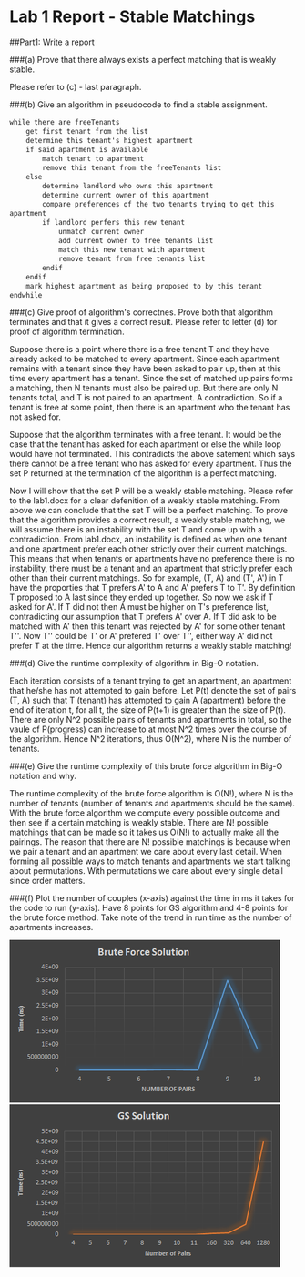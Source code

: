 # Lab 1 Report - Stable Matchings

##Part1: Write a report

###(a) Prove that there always exists a perfect matching that is weakly stable.

Please refer to (c) - last paragraph.

###(b) Give an algorithm in pseudocode to find a stable assignment.
	
	while there are freeTenants
		get first tenant from the list
		determine this tenant's highest apartment 
		if said apartment is available 
			match tenant to apartment
			remove this tenant from the freeTenants list
		else 
			determine landlord who owns this apartment
			determine current owner of this apartment
			compare preferences of the two tenants trying to get this apartment
			if landlord perfers this new tenant 
				unmatch current owner
				add current owner to free tenants list
				match this new tenant with apartment
				remove tenant from free tenants list
			endif
		endif
		mark highest apartment as being proposed to by this tenant
	endwhile

###(c) Give proof of algorithm's correctnes. Prove both that algorithm terminates and that it gives a correct result.
Please refer to letter (d) for proof of algorithm termination.

Suppose there is a point where there is a free tenant T and they have already asked to be matched to every apartment. Since each apartment remains with a tenant since they have been asked to pair up, then at this time every apartment has a tenant. Since the set of matched up pairs forms a matching, then N tenants must also be paired up. But there are only N tenants total, and T is not paired to an apartment. A contradiction. So if a tenant is free at some point, then there is an apartment who the tenant has not asked for. 

Suppose that the algorithm terminates with a free tenant. It would be the case that the tenant has asked for each apartment or else the while loop would have not terminated. This contradicts the above satement which says there cannot be a free tenant who has asked for every apartment. Thus the set P returned at the termination of the algorithm is a perfect matching. 

Now I will show that the set P will be a weakly stable matching. Please refer to the lab1.docx for a clear defenition of a weakly stable matching. From above we can conclude that the set T will be a perfect matching. To prove that the algorithm provides a correct result, a weakly stable matching, we will assume there is an instability with the set T and come up with a contradiction. From lab1.docx, an instability is defined as when one tenant and one apartment prefer each other strictly over their current matchings. This means that when tenants or apartments have no preference there is no instability, there must be a tenant and an apartment that strictly prefer each other than their current matchings. So for example, (T, A) and (T', A') in T have the proporties that T prefers A' to A and A' prefers T to T'. By definition T proposed to A last since they ended up together. So now we ask if T asked for A'. If T did not then A must be higher on T's preference list, contradicting our assumption that T prefers A' over A. If T did ask to be matched with A' then this tenant was rejected by A' for some other tenant T''. Now T'' could be T' or A' prefered T' over T'', either way A' did not prefer T at the time. Hence our algorithm returns a weakly stable matching!

###(d) Give the runtime complexity of algorithm in Big-O notation.

Each iteration consists of a tenant trying to get an apartment, an apartment that he/she has not attempted to gain before. Let P(t) denote the set of pairs (T, A) such that T (tenant) has attempted to gain A (apartment) before the end of iteration t, for all t, the size of P(t+1) is greater than the size of P(t). There are only N^2 possible pairs of tenants and apartments in total, so the vaule of P(progress) can increase to at most N^2 times over the course of the algorithm. Hence N^2 iterations, thus O(N^2), where N is the number of tenants.

###(e) Give the runtime complexity of this brute force algorithm in Big-O notation and why.

The runtime complexity of the brute force algorithm is O(N!), where N is the number of tenants (number of tenants and apartments should be the same). With the brute force algorithm we compute every possible outcome and then see if a certain matching is weakly stable. There are N! possible matchings that can be made so it takes us O(N!) to actually make all the pairings. The reason that there are N! possible matchings is because when we pair a tenant and an apartment we care about every last detail. When forming all possible ways to match tenants and apartments we start talking about permutations. With permutations we care about every single detail since order matters.

###(f)  Plot the number of couples (x-axis) against the time in ms it takes for the code to run (y-axis). Have 8 points for GS algorithm and 4-8 points for the brute force method. Take note of the trend in run time as the number of apartments increases.

![Brute Force Graph](Lab1Charts/BrutoForce.png)
![GS Graph](Lab1Charts/GSSolution.png)
